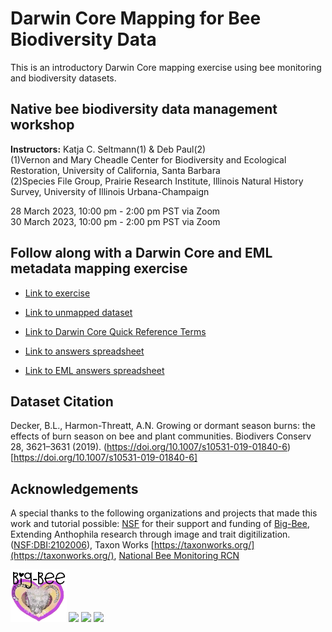 
# Darwin Core Mapping for Bee Biodiversity Data
This is an introductory Darwin Core mapping exercise using bee monitoring and biodiversity datasets.

## Native bee biodiversity data management workshop

**Instructors:** Katja C. Seltmann(1) & Deb Paul(2)<br />
(1)Vernon and Mary Cheadle Center for Biodiversity and Ecological Restoration, University of California, Santa Barbara <br />
(2)Species File Group, Prairie Research Institute, Illinois Natural History Survey, University of Illinois Urbana-Champaign <br />

  28 March 2023, 10:00 pm - 2:00 pm PST via Zoom <br />
  30 March 2023, 10:00 pm - 2:00 pm PST via Zoom
  
 ## Follow along with a Darwin Core and EML metadata mapping exercise
  * [Link to exercise](https://docs.google.com/document/d/1ORKuT5ug6OdRIaO_juLxAGQjn2Q3tZvDZAqtjWDZfVY/edit?usp=sharing)
  * [Link to unmapped dataset](https://docs.google.com/spreadsheets/d/1hmYM39TAOxaPd6nWukubtZY14yZdBvq0P_FZWWwCHs0/edit?usp=sharing)
  * [Link to Darwin Core Quick Reference Terms](https://dwc.tdwg.org/terms/)

  * [Link to answers spreadsheet](https://docs.google.com/spreadsheets/d/1HfWM_7A4tH_OiUtwv8OriEfqvddXKS6iwZcC5q72T-E/edit?usp=sharing)
  * [Link to EML answers spreadsheet](https://docs.google.com/spreadsheets/d/1A0hKLyhiW_mvf1itQF8MJnzssdN3W-MC6c0QzaoK4Qg/edit?usp=sharing)

## Dataset Citation
Decker, B.L., Harmon-Threatt, A.N. Growing or dormant season burns: the effects of burn season on bee and plant communities. Biodivers Conserv 28, 3621–3631 (2019). (https://doi.org/10.1007/s10531-019-01840-6)[https://doi.org/10.1007/s10531-019-01840-6]

## Acknowledgements
A special thanks to the following organizations and projects that made this work and tutorial possible:
[NSF](https://nsf.gov) for their support and funding of [Big-Bee](https://www.idigbio.org/wiki/index.php?title=TCN:_Extending_Anthophila_research_through_image_and_trait_digitization_(Big-Bee)&mobileaction=toggle_view_desktop), Extending Anthophila research through image and trait digitilization. ([NSF:DBI:2102006](https://www.nsf.gov/awardsearch/showAward?AWD_ID=2102006&HistoricalAwards=false)), Taxon Works [https://taxonworks.org/](https://taxonworks.org/), [National Bee Monitoring RCN](https://www.nativebeemonitoring.org)

<a href="https://www.idigbio.org/wiki/index.php?title=TCN:_Extending_Anthophila_research_through_image_and_trait_digitization_(Big-Bee)&mobileaction=toggle_view_desktop"><img src="fig/big-bee-reg.png" class="inline-image" style="height: 6em;"></a>
<a href="https://nsf.gov"><img src="fig/NSF_Official_logo_High_Res_1200ppi.png" class="inline-image" style="height: 6em;"></a> 
<a href="https://www.nativebeemonitoring.org"><img src="https://images.squarespace-cdn.com/content/v1/61faf397da49d61281536985/402817ce-8cdc-459a-b49a-6404dd190432/NationalNativeBee-Logo_Color_white+background.png" class="inline-image" style="height: 6em;"></a>
<a href="https://taxonworks.org/"><img src="https://docs.taxonworks.org/images/taxonworks_home.svg" class="inline-image" style="height: 6em;"></a> 


